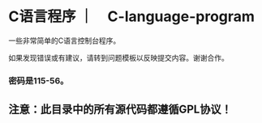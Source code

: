 # C语言程序 ｜　C-language-program　

一些非常简单的C语言控制台程序。　

如果发现错误或有建议，请转到问题模板以反映提交内容。谢谢合作。

### 密码是115-56。

## 注意：此目录中的所有源代码都遵循GPL协议！　

